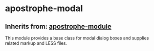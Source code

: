 # apostrophe-modal
## Inherits from: [apostrophe-module](../apostrophe-module/README.md)
This module provides a base class for modal dialog boxes and supplies
related markup and LESS files.



